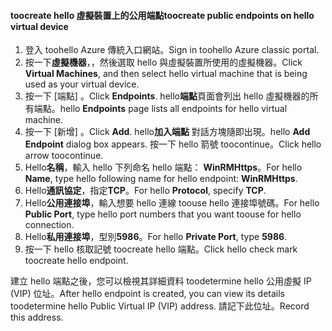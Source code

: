 #### <a name="toocreate-public-endpoints-on-hello-virtual-device"></a><span data-ttu-id="018ad-101">toocreate hello 虛擬裝置上的公用端點</span><span class="sxs-lookup"><span data-stu-id="018ad-101">toocreate public endpoints on hello virtual device</span></span>

1. <span data-ttu-id="018ad-102">登入 toohello Azure 傳統入口網站。</span><span class="sxs-lookup"><span data-stu-id="018ad-102">Sign in toohello Azure classic portal.</span></span>
2. <span data-ttu-id="018ad-103">按一下**虛擬機器**，，然後選取 hello 與虛擬裝置所使用的虛擬機器。</span><span class="sxs-lookup"><span data-stu-id="018ad-103">Click **Virtual Machines**, and then select hello virtual machine that is being used as your virtual device.</span></span>
3. <span data-ttu-id="018ad-104">按一下 [端點] 。</span><span class="sxs-lookup"><span data-stu-id="018ad-104">Click **Endpoints**.</span></span> <span data-ttu-id="018ad-105">hello**端點**頁面會列出 hello 虛擬機器的所有端點。</span><span class="sxs-lookup"><span data-stu-id="018ad-105">hello **Endpoints** page lists all endpoints for hello virtual machine.</span></span>
4. <span data-ttu-id="018ad-106">按一下 [新增] 。</span><span class="sxs-lookup"><span data-stu-id="018ad-106">Click **Add**.</span></span> <span data-ttu-id="018ad-107">hello**加入端點** 對話方塊隨即出現。</span><span class="sxs-lookup"><span data-stu-id="018ad-107">hello **Add Endpoint** dialog box appears.</span></span> <span data-ttu-id="018ad-108">按一下 hello 箭號 toocontinue。</span><span class="sxs-lookup"><span data-stu-id="018ad-108">Click hello arrow toocontinue.</span></span>
5. <span data-ttu-id="018ad-109">Hello**名稱**，輸入 hello 下列命名 hello 端點： **WinRMHttps**。</span><span class="sxs-lookup"><span data-stu-id="018ad-109">For hello **Name**, type hello following name for hello endpoint: **WinRMHttps**.</span></span>
6. <span data-ttu-id="018ad-110">Hello**通訊協定**，指定**TCP**。</span><span class="sxs-lookup"><span data-stu-id="018ad-110">For hello **Protocol**, specify **TCP**.</span></span>
7. <span data-ttu-id="018ad-111">Hello**公用連接埠**，輸入想要 hello 連線 toouse hello 連接埠號碼。</span><span class="sxs-lookup"><span data-stu-id="018ad-111">For hello **Public Port**, type hello port numbers that you want toouse for hello connection.</span></span>
8. <span data-ttu-id="018ad-112">Hello**私用連接埠**，型別**5986**。</span><span class="sxs-lookup"><span data-stu-id="018ad-112">For hello **Private Port**, type **5986**.</span></span>
9. <span data-ttu-id="018ad-113">按一下 hello 核取記號 toocreate hello 端點。</span><span class="sxs-lookup"><span data-stu-id="018ad-113">Click hello check mark toocreate hello endpoint.</span></span>

<span data-ttu-id="018ad-114">建立 hello 端點之後，您可以檢視其詳細資料 toodetermine hello 公用虛擬 IP (VIP) 位址。</span><span class="sxs-lookup"><span data-stu-id="018ad-114">After hello endpoint is created, you can view its details toodetermine hello Public Virtual IP (VIP) address.</span></span> <span data-ttu-id="018ad-115">請記下此位址。</span><span class="sxs-lookup"><span data-stu-id="018ad-115">Record this address.</span></span>

